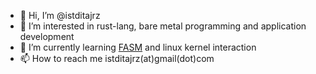 - 👋 Hi, I’m @istditajrz
- 👀 I’m interested in rust-lang, bare metal programming and application development
- 🌱 I’m currently learning [FASM](https://flatassembler.net) and linux kernel interaction
- 📫 How to reach me istditajrz(at)gmail(dot)com

